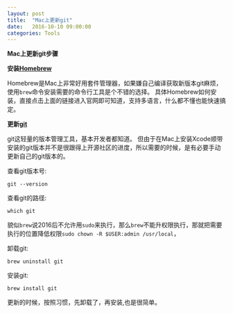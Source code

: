 ```yaml
---
layout: post
title:  "Mac上更新git"
date:   2016-10-10 09:00:00
categories: Tools
---
```

**Mac上更新git步骤**

**安装[Homebrew](http://brew.sh/)**

Homebrew是Mac上非常好用套件管理器，如果嫌自己编译获取新版本git麻烦，使用`brew`命令安装需要的命令行工具是个不错的选择。
具体Homebrew如何安装，直接点击上面的链接进入官网即可知道，支持多语言，什么都不懂也能快速搞定。

**更新[git](https://github.com/git/git)**

git这轻量的版本管理工具，基本开发者都知道。
但由于在Mac上安装Xcode顺带安装的git版本并不是很跟得上开源社区的进度，所以需要的时候，是有必要手动更新自己的git版本的。

查看git版本号:

`git --version`

查看git的路径:

`which git`

貌似`brew`说2016后不允许用`sudo`来执行，那么`brew`不能升权限执行，那就把需要执行的位置降低权限`sudo chown -R $USER:admin /usr/local`，

卸载git:

`brew uninstall git`

安装git:

`brew install git`

更新的时候，按照习惯，先卸载了，再安装,也是很简单。
